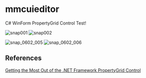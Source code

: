 # mmcuieditor

C# WinForm PropertyGrid Control Test!

![snap001](https://user-images.githubusercontent.com/1303143/83469136-6fcb9100-a4b1-11ea-8876-bd41930340ca.jpg)
![snap002](https://user-images.githubusercontent.com/1303143/83469139-70fcbe00-a4b1-11ea-9d1d-bc81af3c92f8.jpg)

![snap_0602_005](https://user-images.githubusercontent.com/1303143/83490838-517e8900-a4e3-11ea-9244-87ac9b160697.jpg)
![snap_0602_006](https://user-images.githubusercontent.com/1303143/83490841-52afb600-a4e3-11ea-98c8-073142ca80c1.jpg)

## References
[Getting the Most Out of the .NET Framework PropertyGrid Control](https://docs.microsoft.com/en-us/previous-versions/dotnet/articles/aa302326(v=msdn.10)?redirectedfrom=MSDN#usingpropgrid_topic7)